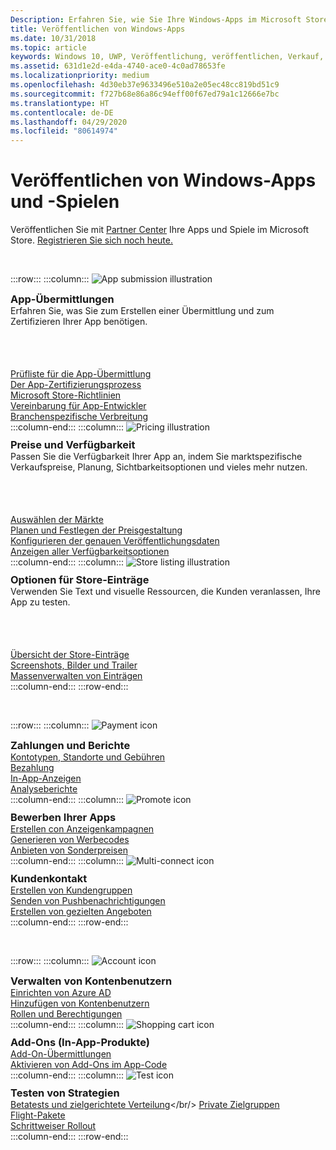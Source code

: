 ```yaml
---
Description: Erfahren Sie, wie Sie Ihre Windows-Apps im Microsoft Store veröffentlichen.
title: Veröffentlichen von Windows-Apps
ms.date: 10/31/2018
ms.topic: article
keywords: Windows 10, UWP, Veröffentlichung, veröffentlichen, Verkauf, verkaufen, verteilen, Verteilung, Store, Dashboard
ms.assetid: 631d1e2d-e4da-4740-ace0-4c0ad78653fe
ms.localizationpriority: medium
ms.openlocfilehash: 4d30eb37e9633496e510a2e05ec48cc819bd51c9
ms.sourcegitcommit: f727b68e86a86c94eff00f67ed79a1c12666e7bc
ms.translationtype: HT
ms.contentlocale: de-DE
ms.lasthandoff: 04/29/2020
ms.locfileid: "80614974"
---
```

# <a name="publish-windows-apps-and-games"></a>Veröffentlichen von Windows-Apps und -Spielen  

Veröffentlichen Sie mit [Partner Center](https://partner.microsoft.com/dashboard) Ihre Apps und Spiele im Microsoft Store. [Registrieren Sie sich noch heute.](https://developer.microsoft.com/store/register)

<br/>

:::row:::
    :::column:::
        <img src="https://docs.microsoft.com/media/illustrations/teams-fast-track.svg" alt="App submission illustration" />
        <h3 style="margin-top: 10px; margin-bottom: 0px">App-Übermittlungen</h3>
        <p style="margin-top: 0px; margin-bottom: 50px">Erfahren Sie, was Sie zum Erstellen einer Übermittlung und zum Zertifizieren Ihrer App benötigen.</p>
        <br>
        <a href="app-submissions.md">Prüfliste für die App-Übermittlung</a><br/>
        <a href="the-app-certification-process.md">Der App-Zertifizierungsprozess</a><br/>
        <a href="store-policies.md">Microsoft Store-Richtlinien</a><br/>
        <a href="//docs.microsoft.com/legal/windows/agreements/app-developer-agreement">Vereinbarung für App-Entwickler</a><br/>
        <a href="distribute-lob-apps-to-enterprises.md">Branchenspezifische Verbreitung</a><br/>
    :::column-end:::
    :::column:::
        <img src="https://docs.microsoft.com/media/illustrations/bcs-partner-advanced-management- billing-7.svg" alt="Pricing illustration" />
        <h3 style="margin-top: 10px; margin-bottom: 0px">Preise und Verfügbarkeit</h3>
        <p style="margin-top: 0px; margin-bottom: 50px">Passen Sie die Verfügbarkeit Ihrer App an, indem Sie marktspezifische Verkaufspreise, Planung, Sichtbarkeitsoptionen und vieles mehr nutzen.</p>
        <br>
        <a href="define-pricing-and-market-selection.md">Auswählen der Märkte</a><br/>
        <a href="set-and-schedule-app-pricing.md">Planen und Festlegen der Preisgestaltung</a><br/>
        <a href="configure-precise-release-scheduling.md">Konfigurieren der genauen Veröffentlichungsdaten</a><br/>
        <a href="set-app-pricing-and-availability.md">Anzeigen aller Verfügbarkeitsoptionen</a><br/>
    :::column-end:::
    :::column:::
        <img src="https://docs.microsoft.com/media/illustrations/biztalk-get-started-scenarios.svg" alt="Store listing illustration" />
        <h3 style="margin-top: 10px; margin-bottom: 0px">Optionen für Store-Einträge</h3>
        <p style="margin-top: 0px; margin-bottom: 50px">Verwenden Sie Text und visuelle Ressourcen, die Kunden veranlassen, Ihre App zu testen.</p>
        <br>
        <a href="create-app-store-listings.md">Übersicht der Store-Einträge</a><br/>
        <a href="app-screenshots-and-images.md">Screenshots, Bilder und Trailer</a><br/>
        <a href="import-and-export-store-listings.md">Massenverwalten von Einträgen </a><br/>
    :::column-end:::
:::row-end:::

<br/>

:::row:::
    :::column:::
        <img src="https://docs.microsoft.com/media/illustrations/team-services-get-started-account-manager.svg" alt="Payment icon" />
        <h3 style="margin-top: 10px; margin-bottom: 0px">Zahlungen und Berichte</h3>
        <a href="account-types-locations-and-fees.md">Kontotypen, Standorte und Gebühren</a><br/>
        <a href="getting-paid-apps.md">Bezahlung</a><br/>
        <a href="in-app-ads.md">In-App-Anzeigen</a><br/>
        <a href="analytics.md">Analyseberichte</a><br/>
    :::column-end:::
    :::column:::
        <img src="https://docs.microsoft.com/media/illustrations/ms365enterprise-partner-news-2.svg" alt="Promote icon" />
        <h3 style="margin-top: 10px; margin-bottom: 0px">Bewerben Ihrer Apps</h3>
        <a href="create-an-ad-campaign-for-your-app.md">Erstellen con Anzeigenkampagnen</a><br/>
        <a href="generate-promotional-codes.md">Generieren von Werbecodes</a><br/>
        <a href="put-apps-and-add-ons-on-sale.md">Anbieten von Sonderpreisen</a><br/>
    :::column-end:::
    :::column:::
        <img src="https://docs.microsoft.com/media/illustrations/virtualization-hperv-server-community.svg" alt="Multi-connect icon" />
        <h3 style="margin-top: 10px; margin-bottom: 0px">Kundenkontakt</h3>
        <a href="create-customer-groups.md">Erstellen von Kundengruppen</a><br/>
        <a href="send-push-notifications-to-your-apps-customers.md">Senden von Pushbenachrichtigungen</a><br/>
        <a href="use-targeted-offers-to-maximize-engagement-and-conversions.md">Erstellen von gezielten Angeboten</a><br/>
    :::column-end:::
:::row-end:::

<br/>

:::row:::
    :::column:::
        <img src="https://docs.microsoft.com/media/illustrations/bcs-user-management-add-customer-1.svg" alt="Account icon" />
        <h3 style="margin-top: 10px; margin-bottom: 0px">Verwalten von Kontenbenutzern</h3>
        <a href="associate-azure-ad-with-dev-center.md">Einrichten von Azure AD</a><br/>
        <a href="add-users-groups-and-azure-ad-applications.md">Hinzufügen von Kontenbenutzern</a><br/>
        <a href="set-custom-permissions-for-account-users.md">Rollen und Berechtigungen</a><br/>
    :::column-end:::
    :::column:::
        <img src="https://docs.microsoft.com/media/illustrations/sql-get-started-download.svg" alt="Shopping cart icon" />
        <h3 style="margin-top: 10px; margin-bottom: 0px">Add-Ons (In-App-Produkte)</h3>
        <a href="add-on-submissions.md">Add-On-Übermittlungen</a><br/>
        <a href="../monetize/in-app-purchases-and-trials.md">Aktivieren von Add-Ons im App-Code</a><br/>
    :::column-end:::
    :::column:::
        <img src="https://docs.microsoft.com/media/illustrations/team-services-dev-ops-test.svg" alt="Test icon" />
        <h3 style="margin-top: 10px; margin-bottom: 0px">Testen von Strategien</h3>
        <a href="beta-testing-and-targeted-distribution.md">Betatests und zielgerichtete Verteilung</a></br/> <a href="choose-visibility-options.md#audience">Private Zielgruppen</a><br/>
        <a href="package-flights.md">Flight-Pakete</a><br/>
        <a href="gradual-package-rollout.md">Schrittweiser Rollout</a><br/>
    :::column-end:::
:::row-end:::
